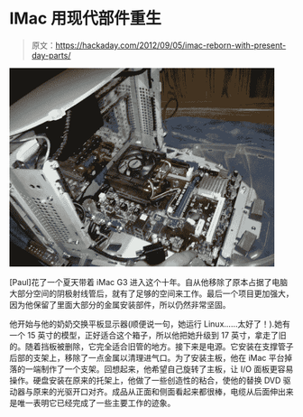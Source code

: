 # IMac 用现代部件重生

> 原文：<https://hackaday.com/2012/09/05/imac-reborn-with-present-day-parts/>

![](img/6554e572df2a2652a96906b6b5712709.png "rebirth-of-an-imac")

[Paul]花了一个夏天带着 iMac G3 进入这个十年。自从他移除了原本占据了电脑大部分空间的阴极射线管后，就有了足够的空间来工作。最后一个项目更加强大，因为他保留了里面大部分的金属安装部件，所以仍然非常坚固。

他开始与他的奶奶交换平板显示器(顺便说一句，她运行 Linux……太好了！).她有一个 15 英寸的模型，正好适合这个箱子，所以他把她升级到 17 英寸，拿走了旧的。随着挡板被删除，它完全适合旧管的地方。接下来是电源。它安装在支撑管子后部的支架上，移除了一点金属以清理进气口。为了安装主板，他在 iMac 平台掉落的一端制作了一个支架。回想起来，他希望自己旋转了主板，让 I/O 面板更容易操作。硬盘安装在原来的托架上，他做了一些创造性的粘合，使他的替换 DVD 驱动器与原来的光驱开口对齐。成品从正面和侧面看起来都很棒，电缆从后面伸出来是唯一表明它已经完成了一些主要工作的迹象。